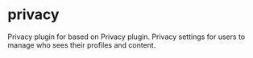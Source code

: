 # privacy
Privacy plugin for  based on Privacy plugin. Privacy settings for users to manage who sees their profiles and content.
